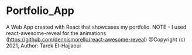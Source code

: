 # Portfolio_App
A Web App created with React that showcases my portfolio.
NOTE - I used react-awesome-reveal for the animations (https://github.com/dennismorello/react-awesome-reveal)
@Copyright (c) 2021, Author: Tarek El-Hajjaoui